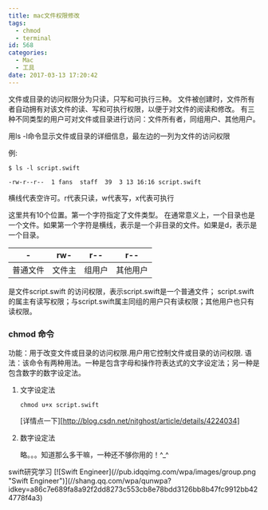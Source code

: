 ```yaml
---
title: mac文件权限修改
tags:
  - chmod
  - terminal
id: 568
categories:
  - Mac
  - 工具
date: 2017-03-13 17:20:42
---
```


文件或目录的访问权限分为只读，只写和可执行三种。
文件被创建时，文件所有者自动拥有对该文件的读、写和可执行权限，以便于对文件的阅读和修改。
有三种不同类型的用户可对文件或目录进行访问：文件所有者，同组用户、其他用户。

用ls -l命令显示文件或目录的详细信息，最左边的一列为文件的访问权限

例:

`$ ls -l script.swift`

`-rw-r--r--  1 fans  staff  39  3 13 16:16 script.swift`

横线代表空许可。r代表只读，w代表写，x代表可执行

这里共有10个位置。第一个字符指定了文件类型。
在通常意义上，一个目录也是一个文件。如果第一个字符是横线，表示是一个非目录的文件。如果是d，表示是一个目录。

<table>
<thead>
<tr>
  <th>-</th>
  <th>rw-</th>
  <th>r--</th>
  <th>r--</th>
</tr>
</thead>
<tbody>
<tr>
  <td>普通文件</td>
  <td>文件主</td>
  <td>组用户</td>
  <td>其他用户</td>
</tr>
</tbody>
</table>

是文件script.swift 的访问权限，表示script.swift是一个普通文件；
script.swift的属主有读写权限；与script.swift属主同组的用户只有读权限；其他用户也只有读权限。

### chmod 命令

功能：用于改变文件或目录的访问权限.用户用它控制文件或目录的访问权限.
语法：该命令有两种用法。一种是包含字母和操作符表达式的文字设定法；另一种是包含数字的数字设定法。

1.  文字设定法

    `chmod u+x script.swift`

    [详情点一下][http://blog.csdn.net/nitghost/article/details/4224034]</p>
2.  数字设定法

    略。。。知道那么多干嘛，一种还不够你用的！^_^

<p>swift研究学习
[![Swift Engineer](//pub.idqqimg.com/wpa/images/group.png "Swift Engineer")](//shang.qq.com/wpa/qunwpa?idkey=a86c7e689fa8a92f2dd8273c553cb8e78bdd3126bb8b47fc9912bb424778f4a3)